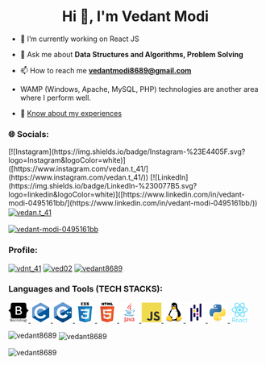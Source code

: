 <h1 align="center">Hi 👋, I'm Vedant Modi</h1>

- 🔭 I’m currently working on React JS

- 💬 Ask me about **Data Structures and Algorithms, Problem Solving**

- 📫 How to reach me **vedantmodi8689@gmail.com**
  
- WAMP (Windows, Apache, MySQL, PHP) technologies are another area where I perform well.

- 📄 <a href="https://drive.google.com/file/d/1AWP1G_jQVBpxhVV9GqKOIotv3u-xqxR2/view?usp=drivesdk"> Know about my experiences</a>

<h3 align="left"> 🌐 Socials:</h3>
<p align="left">
[![Instagram](https://img.shields.io/badge/Instagram-%23E4405F.svg?logo=Instagram&logoColor=white)]([https://www.instagram.com/vedan.t_41/](https://www.instagram.com/vedan.t_41/))  
[![LinkedIn](https://img.shields.io/badge/LinkedIn-%230077B5.svg?logo=linkedin&logoColor=white)]([https://www.linkedin.com/in/vedant-modi-0495161bb/](https://www.linkedin.com/in/vedant-modi-0495161bb/)) 
<a href="[[https://www.instagram.com/vedan.t_41/](https://www.instagram.com/vedan.t_41/)](https://www.instagram.com/vedan.t_41/)" target="blank"><img align="center" src="https://raw.githubusercontent.com/rahuldkjain/github-profile-readme-generator/master/src/images/icons/Social/instagram-alt.svg" alt="vedan.t_41" height="30" width="40" /></a>
 
<a href="[[https://linkedin.com/in/siddharth-agarwal-a6b50b12a](https://www.linkedin.com/in/vedant-modi-0495161bb/)](https://www.linkedin.com/in/vedant-modi-0495161bb/)" target="blank"><img align="center" src="https://raw.githubusercontent.com/rahuldkjain/github-profile-readme-generator/master/src/images/icons/Social/linked-in-alt.svg" alt="vedant-modi-0495161bb" height="30" width="40" /></a>

</p>

<h3 align="left">Profile: </h3>
<p align="left">
<a href="https://codeforces.com/profile/vdnt_41" target="blank"><img align="center" src="https://raw.githubusercontent.com/rahuldkjain/github-profile-readme-generator/master/src/images/icons/Social/codeforces.svg" alt="vdnt_41" height="30" width="40" /></a>
<a href="https://www.leetcode.com/ved02" target="blank"><img align="center" src="https://raw.githubusercontent.com/rahuldkjain/github-profile-readme-generator/master/src/images/icons/Social/leet-code.svg" alt="ved02" height="30" width="40" /></a>
<a href="https://auth.geeksforgeeks.org/user/vedant8689" target="blank"><img align="center" src="https://raw.githubusercontent.com/rahuldkjain/github-profile-readme-generator/master/src/images/icons/Social/geeks-for-geeks.svg" alt="vedant8689" height="30" width="40" /></a>
</p>

<h3 align="left">Languages and Tools (TECH STACKS):</h3>
<a href="https://getbootstrap.com" target="_blank" rel="noreferrer"> <img src="https://raw.githubusercontent.com/devicons/devicon/master/icons/bootstrap/bootstrap-plain-wordmark.svg" alt="bootstrap" width="40" height="40"/> </a> <a href="https://www.cprogramming.com/" target="_blank" rel="noreferrer"> <img src="https://raw.githubusercontent.com/devicons/devicon/master/icons/c/c-original.svg" alt="c" width="40" height="40"/> </a> <a href="https://www.w3schools.com/cpp/" target="_blank" rel="noreferrer"> <img src="https://raw.githubusercontent.com/devicons/devicon/master/icons/cplusplus/cplusplus-original.svg" alt="cplusplus" width="40" height="40"/> </a> <a href="https://www.w3schools.com/css/" target="_blank" rel="noreferrer"> <img src="https://raw.githubusercontent.com/devicons/devicon/master/icons/css3/css3-original-wordmark.svg" alt="css3" width="40" height="40"/> </a> <a href="https://www.w3.org/html/" target="_blank" rel="noreferrer"> <img src="https://raw.githubusercontent.com/devicons/devicon/master/icons/html5/html5-original-wordmark.svg" alt="html5" width="40" height="40"/> </a> 
<a href="https://www.w3.org/java/" target="_blank" rel="noreferrer"> <img src="https://raw.githubusercontent.com/devicons/devicon/master/icons/java/java-original-wordmark.svg" alt="java" width="40" height="40"/> </a><a href="https://developer.mozilla.org/en-US/docs/Web/JavaScript" target="_blank" rel="noreferrer"> <img src="https://raw.githubusercontent.com/devicons/devicon/master/icons/javascript/javascript-original.svg" alt="javascript" width="40" height="40"/> </a> <a href="https://www.linux.org/" target="_blank" rel="noreferrer"> <img src="https://raw.githubusercontent.com/devicons/devicon/master/icons/linux/linux-original.svg" alt="linux" width="40" height="40"/> </a> <a href="https://pandas.pydata.org/" target="_blank" rel="noreferrer"> <img src="https://raw.githubusercontent.com/devicons/devicon/2ae2a900d2f041da66e950e4d48052658d850630/icons/pandas/pandas-original.svg" alt="pandas" width="40" height="40"/> </a> <a href="https://www.python.org" target="_blank" rel="noreferrer"> <img src="https://raw.githubusercontent.com/devicons/devicon/master/icons/python/python-original.svg" alt="python" width="40" height="40"/> </a> <a href="https://reactjs.org/" target="_blank" rel="noreferrer"> <img src="https://raw.githubusercontent.com/devicons/devicon/master/icons/react/react-original-wordmark.svg" alt="react" width="40" height="40"/> </a>  </p>

<p><img align="left" src="https://github-readme-stats.vercel.app/api/top-langs?username=vedant8689&show_icons=true&locale=en&layout=compact" alt="vedant8689" /></p>

<p>&nbsp;<img align="center" src="https://github-readme-stats.vercel.app/api?username=vedant8689&show_icons=true&locale=en" alt="vedant8689" /></p>

<p><img align="center" src="https://github-readme-streak-stats.herokuapp.com/?user=vedant8689&" alt="vedant8689" /></p>
